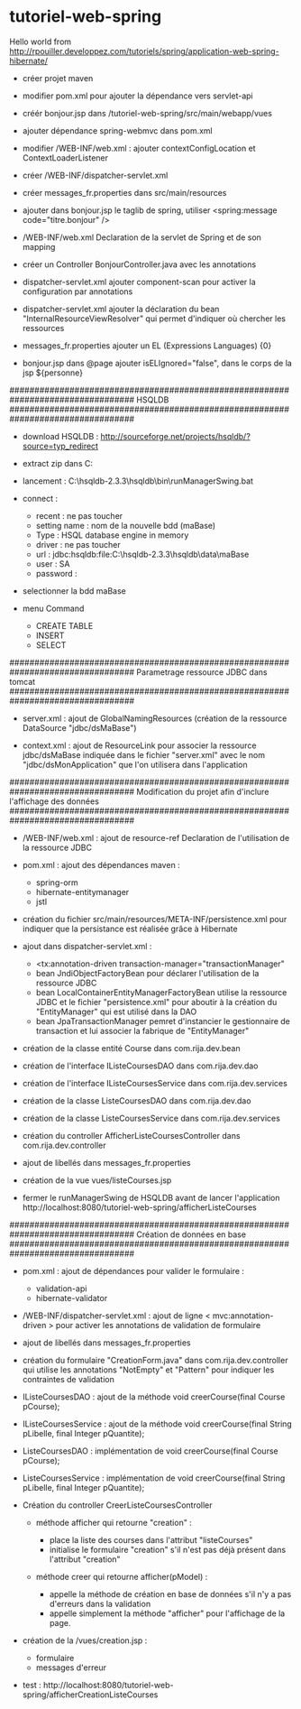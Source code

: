 # tutoriel-web-spring

Hello world from
http://rpouiller.developpez.com/tutoriels/spring/application-web-spring-hibernate/

- créer projet maven

- modifier pom.xml pour ajouter la dépendance vers servlet-api

- créér bonjour.jsp dans /tutoriel-web-spring/src/main/webapp/vues

- ajouter dépendance spring-webmvc dans pom.xml

- modifier /WEB-INF/web.xml : ajouter contextConfigLocation et ContextLoaderListener

- créer /WEB-INF/dispatcher-servlet.xml

- créer messages_fr.properties dans src/main/resources

- ajouter dans bonjour.jsp le taglib de spring, utiliser <spring:message code="titre.bonjour" />

- /WEB-INF/web.xml Declaration de la servlet de Spring et de son mapping

- créer un Controller BonjourController.java avec les annotations

- dispatcher-servlet.xml ajouter component-scan pour activer la configuration par annotations 

- dispatcher-servlet.xml ajouter la déclaration du bean "InternalResourceViewResolver" qui permet d'indiquer où chercher les ressources

- messages_fr.properties ajouter un EL (Expressions Languages) {0}

- bonjour.jsp dans @page ajouter isELIgnored="false", dans le corps de la jsp ${personne}


#################################################################################
                                  HSQLDB
#################################################################################								  

- download HSQLDB : http://sourceforge.net/projects/hsqldb/?source=typ_redirect
- extract zip dans C:
- lancement : C:\hsqldb-2.3.3\hsqldb\bin\runManagerSwing.bat
- connect :
	- recent : ne pas toucher
	- setting name : nom de la nouvelle bdd (maBase)
	- Type : HSQL database engine in memory
	- driver : ne pas toucher
	- url : jdbc:hsqldb:file:C:\hsqldb-2.3.3\hsqldb\data\maBase
	- user : SA
	- password : 
	
- selectionner la bdd maBase
- menu Command
	- CREATE TABLE
	- INSERT
	- SELECT
	
	
#################################################################################
                 Parametrage ressource JDBC dans tomcat
#################################################################################	

- server.xml : ajout de GlobalNamingResources (création de la ressource DataSource "jdbc/dsMaBase")

- context.xml : ajout de ResourceLink pour associer la ressource jdbc/dsMaBase indiquée dans le fichier "server.xml" avec le nom "jdbc/dsMonApplication" que l'on utilisera dans l'application


#################################################################################
        Modification du projet afin d'inclure l'affichage des données
#################################################################################

- /WEB-INF/web.xml : ajout de resource-ref Declaration de l'utilisation de la ressource JDBC

- pom.xml : ajout des dépendances maven :
	- spring-orm
	- hibernate-entitymanager
	- jstl
	
- création du fichier src/main/resources/META-INF/persistence.xml pour indiquer que la persistance est réalisée grâce à Hibernate

- ajout dans dispatcher-servlet.xml  : 
	- <tx:annotation-driven transaction-manager="transactionManager"
	- bean JndiObjectFactoryBean pour déclarer l'utilisation de la ressource JDBC
	- bean LocalContainerEntityManagerFactoryBean utilise la ressource JDBC et le fichier "persistence.xml" pour aboutir à la création du "EntityManager" qui est utilisé dans la DAO
	- bean JpaTransactionManager pemret d'instancier le gestionnaire de transaction et lui associer la fabrique de "EntityManager"
	
- création de la classe entité Course dans com.rija.dev.bean

- création de l'interface IListeCoursesDAO dans com.rija.dev.dao

- création de l'interface IListeCoursesService dans com.rija.dev.services

- création de la classe ListeCoursesDAO dans com.rija.dev.dao

- création de la classe ListeCoursesService dans com.rija.dev.services

- création du controller AfficherListeCoursesController dans com.rija.dev.controller

- ajout de libellés dans messages_fr.properties

- création de la vue vues/listeCourses.jsp

- fermer le runManagerSwing de HSQLDB avant de lancer l'application http://localhost:8080/tutoriel-web-spring/afficherListeCourses


#################################################################################
                      Création de données en base
#################################################################################

- pom.xml : ajout de dépendances pour valider le formulaire :
	- validation-api
	- hibernate-validator
	
- /WEB-INF/dispatcher-servlet.xml : ajout de ligne < mvc:annotation-driven > pour activer les annotations de validation de formulaire

- ajout de libellés dans messages_fr.properties

- création du formulaire "CreationForm.java" dans com.rija.dev.controller qui utilise les annotations "NotEmpty" et "Pattern" pour indiquer les contraintes de validation

- IListeCoursesDAO : ajout de la méthode void creerCourse(final Course pCourse);

- IListeCoursesService : ajout de la méthode void creerCourse(final String pLibelle, final Integer pQuantite);

- ListeCoursesDAO : implémentation de void creerCourse(final Course pCourse);

- ListeCoursesService : implémentation de void creerCourse(final String pLibelle, final Integer pQuantite);

- Création du controller CreerListeCoursesController
	- méthode afficher qui retourne "creation" : 
		- place la liste des courses dans l'attribut "listeCourses"
		- initialise le formulaire "creation" s'il n'est pas déjà présent dans l'attribut "creation"
		
	- méthode creer qui retourne afficher(pModel) :
		- appelle la méthode de création en base de données s'il n'y a pas d'erreurs dans la validation
		- appelle simplement la méthode "afficher" pour l'affichage de la page. 
		
- création de la /vues/creation.jsp :
	- formulaire
	- messages d'erreur
	
- test : http://localhost:8080/tutoriel-web-spring/afficherCreationListeCourses
